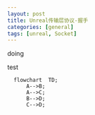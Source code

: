 ```yaml
---
layout: post
title: Unreal传输层协议-握手
categories: [general]
tags: [unreal, Socket]
---
```


doing

test

```mermaid
  flowchart  TD;
      A-->B;
      A-->C;
      B-->D;
      C-->D;
```
